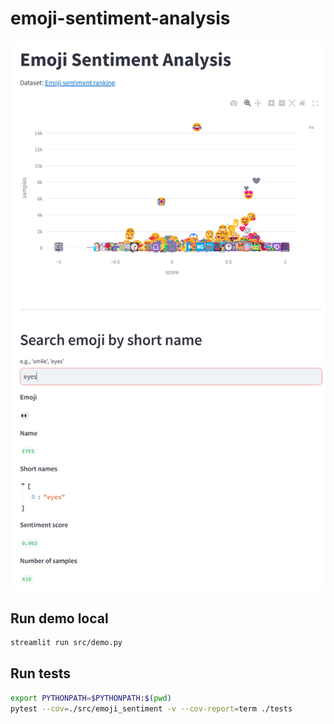# emoji-sentiment-analysis

![screenshot](./img/screenshot.png)

## Run demo local

```sh
streamlit run src/demo.py
```

## Run tests

```sh
export PYTHONPATH=$PYTHONPATH:$(pwd)
pytest --cov=./src/emoji_sentiment -v --cov-report=term ./tests
```
